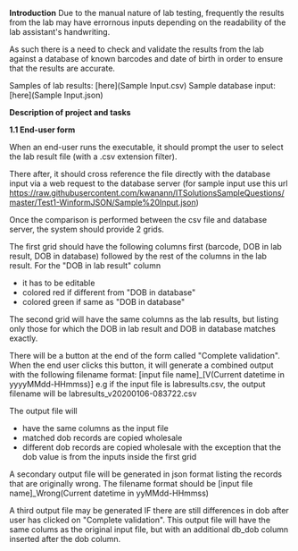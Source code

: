 **Introduction**
Due to the manual nature of lab testing, frequently the results from the lab may have errornous inputs depending on the readability of the lab assistant's handwriting.

As such there is a need to check and validate the results from the lab against a database of known barcodes and date of birth in order to ensure that the results are accurate.

Samples of lab results: [here](Sample Input.csv)
Sample database input: [here](Sample Input.json)


**Description of project and tasks**

**1.1 End-user form**

When an end-user runs the executable, it should prompt the user to select the lab result file (with a .csv extension filter). 

There after, it should cross reference the file directly with the database input via a web request to the database server (for sample input use this url https://raw.githubusercontent.com/kwanann/ITSolutionsSampleQuestions/master/Test1-WinformJSON/Sample%20Input.json)

Once the comparison is performed between the csv file and database server, the system should provide 2 grids. 

The first grid should have the following columns first (barcode, DOB in lab result, DOB in database) followed by the rest of the columns in the lab result.
For the  "DOB in lab result" column
- it has to be editable
- colored red if different from "DOB in database"
- colored green if same as "DOB in database"

The second grid will have the same columns as the lab results, but listing only those for which the DOB in lab result and DOB in database matches exactly.

There will be a button at the end of the form called "Complete validation". When the end user clicks this button, it will generate a combined output with the following filename format: \[input file name\]\_\[V(Current datetime in yyyyMMdd-HHmmss)] e.g if the input file is labresults.csv, the output filename will be labresults_v20200106-083722.csv

The output file will
- have the same columns as the input file
- matched dob records are copied wholesale
- different dob records are copied wholesale with the exception that the dob value is from the inputs inside the first grid

A secondary output file will be generated in json format listing the records that are originally wrong. The filename format should be \[input file name\]\_Wrong(Current datetime in yyMMdd-HHmmss)

A third output file may be generated IF there are still differences in dob after user has clicked on "Complete validation". This output file will have the same colums as the original input file, but with an additional db_dob column inserted after the dob column. 
